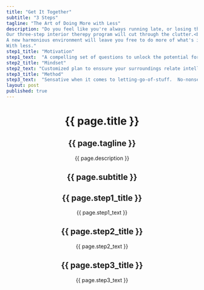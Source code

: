 ```yaml
---
title: "Get It Together"
subtitle: "3 Steps"
tagline: "The Art of Doing More with Less"
description: "Do you feel like you're always running late, or losing things? Are you reluctant to ask people over because you're sick of shutting the door on an ever increasing amount of stuff?<br><br>
Our three-step interior therepy program will cut through the clutter.<br><br>
A new harmonious environment will leave you free to do more of what's important to you.<br><br>
With less."
step1_title: "Motivation"
step1_text:  "A compelling set of questions to unlock the potential for your living / workspace"
step2_title: "Mindset"
step2_text: "Customized plan to enssure your surroundings relate intelligently to who you are"
step3_title: "Method"
step3_text:  "Sensative when it comes to letting-go-of-stuff.  No-nonsense getting you organized"
layout: post
published: true
---
```

<header id="header" class="intro container-fluid">
	<div class="intro-body">
				<div class="row">
				<div class="col-sm-5 col-sm-offset-1">
						<div class="brand title"><h1>{{ page.title }}</h1></div>
						<div class="col-sm-12 tagline"><h2>{{ page.tagline }}</h2></div>
							<div class="row">
								<div class="col-sm-10 description">{{ page.description }}
								<a href="#testamonials" class="btn btn-circle page-scroll">
									<i class="fa fa-angle-double-down animated"></i>
								</a>
							</div>
						</div>
					</div>
					<div class="col-sm-5 col-sm-offset-1">
						<div class="col-sm-9 subtitle"><h2>{{ page.subtitle }}</h2></div>
						<div class="row">
							<div class="col-sm-3 col-sm-offset-6 step1"><h2>{{ page.step1_title }}</h2><p>{{ page.step1_text }}</p></div>
						</div>
						<div class="row">
							<div class="col-sm-3 col-sm-offset-5 step2"><h2>{{ page.step2_title }}</h2><p>{{ page.step2_text }}</p></div>
						</div>
						<div class="row">
							<div class="col-sm-3 col-sm-offset-5 step3"><h2>{{ page.step3_title }}</h2><p>{{ page.step3_text }}</p></div>
						</div>
					</div>
			</div>
	</div>
</header>
<!--a href="#about" class="btn btn-circle page-scroll"-->
